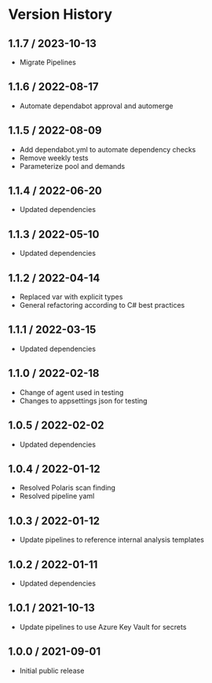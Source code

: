# Version History

## 1.1.7 / 2023-10-13

- Migrate Pipelines

## 1.1.6 / 2022-08-17

- Automate dependabot approval and automerge

## 1.1.5 / 2022-08-09

- Add dependabot.yml to automate dependency checks
- Remove weekly tests
- Parameterize pool and demands

## 1.1.4 / 2022-06-20

- Updated dependencies

## 1.1.3 / 2022-05-10

- Updated dependencies

## 1.1.2 / 2022-04-14

- Replaced var with explicit types
- General refactoring according to C# best practices

## 1.1.1 / 2022-03-15

- Updated dependencies

## 1.1.0 / 2022-02-18

- Change of agent used in testing
- Changes to appsettings json for testing

## 1.0.5 / 2022-02-02

- Updated dependencies

## 1.0.4 / 2022-01-12

- Resolved Polaris scan finding
- Resolved pipeline yaml

## 1.0.3 / 2022-01-12

- Update pipelines to reference internal analysis templates

## 1.0.2 / 2022-01-11

- Updated dependencies

## 1.0.1 / 2021-10-13

- Update pipelines to use Azure Key Vault for secrets

## 1.0.0 / 2021-09-01

- Initial public release
